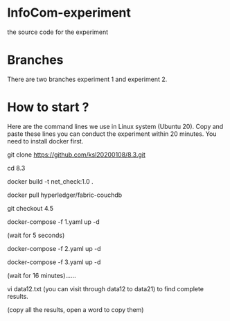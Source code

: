 # InfoCom-experiment
the source code for the experiment

# Branches
There are two branches experiment 1 and experiment 2.

# How to start ?
Here are the command lines we use in Linux system (Ubuntu 20). Copy and paste these lines you can conduct the experiment within 20 minutes.
You need to install docker first.

git clone https://github.com/ksl20200108/8.3.git

cd 8.3

docker build -t net_check:1.0 .

docker pull hyperledger/fabric-couchdb

git checkout 4.5

docker-compose -f 1.yaml up -d

(wait for 5 seconds)

docker-compose -f 2.yaml up -d

docker-compose -f 3.yaml up -d

(wait for 16 minutes)……

vi data12.txt (you can visit through data12 to data21) to find complete results.

(copy all the results, open a word to copy them)

